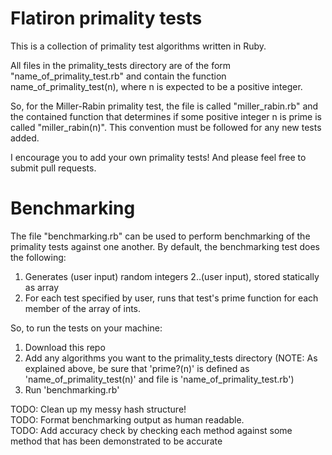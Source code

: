 # Flatiron primality tests

This is a collection of primality test algorithms written in Ruby.

All files in the primality_tests directory are of the form "name_of_primality_test.rb" and contain the function name_of_primality_test(n), where n is expected to be a positive integer.

So, for the Miller-Rabin primality test, the file is called "miller_rabin.rb" and the contained function that determines if some positive integer n is prime is called "miller_rabin(n)". This convention must be followed for any new tests added.

I encourage you to add your own primality tests! And please feel free to submit pull requests.

# Benchmarking

The file "benchmarking.rb" can be used to perform benchmarking of the primality tests against one another. By default, the benchmarking test does the following:

1. Generates (user input) random integers 2..(user input), stored statically as array
2. For each test specified by user, runs that test's prime function for each member of the array of ints.

So, to run the tests on your machine:

1. Download this repo
2. Add any algorithms you want to the primality_tests directory (NOTE: As explained above, be sure that 'prime?(n)' is defined as 'name_of_primality_test(n)' and file is 'name_of_primality_test.rb')
3. Run 'benchmarking.rb'

<p>TODO: Clean up my messy hash structure! </br>
TODO: Format benchmarking output as human readable. </br>
TODO: Add accuracy check by checking each method against some method that has been demonstrated to be accurate</p>
